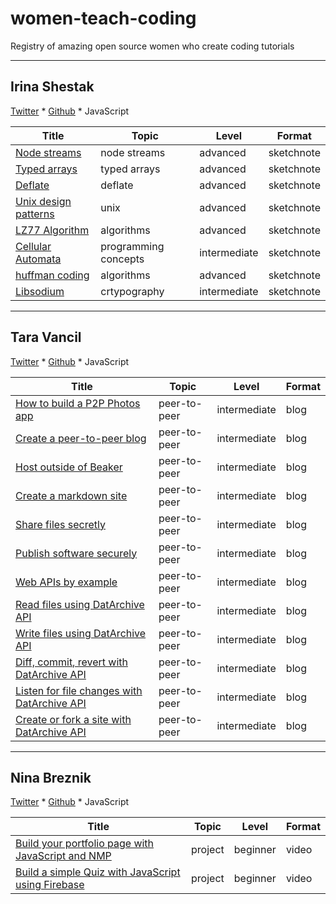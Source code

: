 # women-teach-coding
Registry of amazing open source women who create coding tutorials 

---

## Irina Shestak

[Twitter](https://twitter.com/_lrlna) *
[Github](https://github.com/lrlna) *
JavaScript


Title | Topic |  Level | Format | 
----- | ----- | ------ | ------ |
|[Node streams](https://github.com/lrlna/sketchin/blob/master/guides/node-streams.md)|node streams| advanced| sketchnote |
|[Typed arrays](https://github.com/lrlna/sketchin/blob/master/guides/typed-arrays.md)|typed arrays| advanced | sketchnote |
|[Deflate](https://github.com/lrlna/sketchin/blob/master/guides/deflate.md)| deflate | advanced | sketchnote |
|[Unix design patterns](https://github.com/lrlna/sketchin/blob/master/guides/unix-design-patterns.md)| unix | advanced | sketchnote | 
|[LZ77 Algorithm](https://github.com/lrlna/sketchin/blob/master/guides/lz77.md)| algorithms | advanced | sketchnote |
|[Cellular Automata](https://github.com/lrlna/sketchin/blob/master/guides/automata.md)| programming concepts | intermediate | sketchnote |
|[huffman coding](https://github.com/lrlna/sketchin/blob/master/guides/huffman-trees.md)| algorithms | advanced | sketchnote |
|[Libsodium](https://github.com/lrlna/sketchin/blob/master/guides/libsodium.md)| crtypography | intermediate | sketchnote |

---

## Tara Vancil

[Twitter](https://twitter.com/taravancil) *
[Github](https://github.com/taravancil) *
JavaScript

Title | Topic |  Level | Format | 
| ----- | ----- | ------ | ------ |
| [How to build a P2P Photos app](https://medium.com/blue-link-labs/building-a-decentralized-peer-to-peer-photos-app-with-beaker-and-dat-c8a470202b4c) | peer-to-peer | intermediate | blog |
| [Create a peer-to-peer blog](https://beakerbrowser.com/docs/tutorials/create-a-blog.html) | peer-to-peer | intermediate | blog |
| [Host outside of Beaker](https://beakerbrowser.com/docs/tutorials/host-outside-of-beaker.html) | peer-to-peer | intermediate | blog |
| [Create a markdown site](https://beakerbrowser.com/docs/tutorials/create-a-markdown-site.html) | peer-to-peer | intermediate | blog |
| [Share files secretly](https://beakerbrowser.com/docs/tutorials/share-files-secretly.html) | peer-to-peer | intermediate | blog |
| [Publish software securely](https://beakerbrowser.com/docs/tutorials/publish-software-securely.html) | peer-to-peer | intermediate | blog |
| [Web APIs by example](https://beakerbrowser.com/docs/apis/by-example.html) | peer-to-peer | intermediate | blog |
| [Read files using DatArchive API](https://beakerbrowser.com/docs/tutorials/read-site-files.html) | peer-to-peer | intermediate | blog |
| [Write files using DatArchive API](https://beakerbrowser.com/docs/tutorials/write-site-files.html) | peer-to-peer | intermediate | blog |
| [Diff, commit, revert with DatArchive API](https://beakerbrowser.com/docs/tutorials/diff-commit-revert.html) | peer-to-peer | intermediate | blog |
| [Listen for file changes with DatArchive API](https://beakerbrowser.com/docs/tutorials/listen-for-file-changes.html) | peer-to-peer | intermediate | blog |
| [Create or fork a site with DatArchive API](https://beakerbrowser.com/docs/tutorials/create-or-fork-a-site.html) | peer-to-peer | intermediate | blog |


---

## Nina Breznik

[Twitter](https://twitter.com/ninabreznik) *
[Github](https://github.com/ninabreznik) *
JavaScript

Title | Topic |  Level | Format | 
----- | ----- | ------ | ------ |
|[Build your portfolio page with JavaScript and NMP](https://www.youtube.com/playlist?list=PLbtP2pUMT_hvANJ-b49tp88sOkVLSOkcq)| project | beginner | video |
|[Build a simple Quiz with JavaScript using Firebase](https://www.youtube.com/playlist?list=PLbtP2pUMT_huBADZzKcjJ70x9DBCJzpEN)| project | beginner | video |
